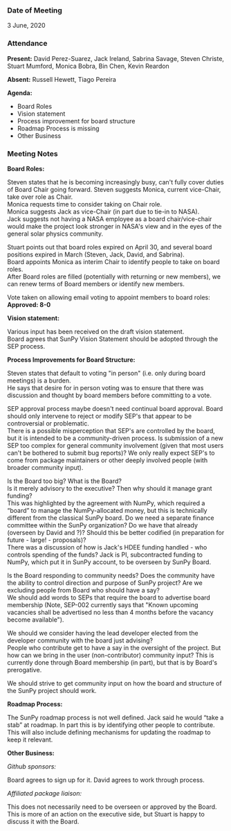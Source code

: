 ### Date of Meeting

3 June, 2020

### Attendance

**Present:** David Perez-Suarez, Jack Ireland, Sabrina Savage, Steven Christe, Stuart Mumford, Monica Bobra, Bin Chen, Kevin Reardon

**Absent:** Russell Hewett, Tiago Pereira

**Agenda:**

* Board Roles
* Vision statement
* Process improvement for board structure
* Roadmap Process is missing
* Other Business

### Meeting Notes

**Board Roles:**

Steven states that he is becoming increasingly busy, can't fully cover duties of Board Chair going forward.
Steven suggests Monica, current vice-Chair, take over role as Chair. <BR>
Monica requests time to consider taking on Chair role.<BR>
Monica suggests Jack as vice-Chair (in part due to tie-in to NASA). <BR>
Jack suggests not having a NASA employee as a board chair/vice-chair would make the project look stronger in NASA's view and in the eyes of the general solar physics community.<BR>

Stuart points out that board roles expired on April 30, and several board positions expired in March (Steven, Jack, David, and Sabrina).<BR>
Board appoints Monica as interim Chair to identify people to take on board roles.<BR>
After Board roles are filled (potentially with returning or new members), we can renew terms of Board members or identify new members.

Vote taken on allowing email voting to appoint members to board roles: **Approved: 8-0**

**Vision statement:**

Various input has been received on the draft vision statement.<BR>
Board agrees that SunPy Vision Statement should be adopted through the SEP process.

**Process Improvements for Board Structure:**

Steven states that default to voting "in person" (i.e. only during board meetings) is a burden.<BR>
He says that desire for in person voting was to ensure that there was discussion and thought by board members before committing to a vote.<BR>

SEP approval process maybe doesn't need continual board approval. Board should only intervene to reject or modify SEP's that appear to be controversial or problematic.<BR>
There is a possible misperception that SEP's are controlled by the board, but it is intended to be a community-driven process. Is submission of a new SEP too complex for general community involvement (given that most users can't be bothered to submit bug reports)? We only really expect SEP's to come from package maintainers or other deeply involved people (with broader community input).

Is the Board too big? What is the Board?<BR>
Is it merely advisory to the executive? Then why should it manage grant funding?<BR>
This was highlighted by the agreement with NumPy, which required a “board” to manage the NumPy-allocated money, but this is technically different from the classical SunPy board. Do we need a separate finance committee within the SunPy organization? Do we have that already (overseen by David and ?)? Should this be better codified (in preparation for future - large! - proposals)? <BR>
There was a discussion of how is Jack's HDEE funding handled - who controls spending of the funds? Jack is PI, subcontracted funding to NumPy, which put it in SunPy account, to be overseen by SunPy Board.

Is the Board responding to community needs? Does the community have the ability to control direction and purpose of SunPy project? Are we excluding people from Board who should have a say?<BR>
We should add words to SEPs that require the board to advertise board membership (Note, SEP-002 currently says that "Known upcoming vacancies shall be advertised no less than 4 months before the vacancy become available").

We should we consider having the lead developer elected from the developer community with the board just advising?<BR>
People who contribute get to have a say in the oversight of the project. But how can we bring in the user (non-contributor) community input? This is currently done through Board membership (in part), but that is by Board's prerogative.

We should strive to get community input on how the board and structure of the SunPy project should work.

**Roadmap Process:**

The SunPy roadmap process is not well defined. Jack said he would “take a stab” at roadmap. In part this is by identifying other people to contribute. This will also include defining mechanisms for updating the roadmap to keep it relevant.

**Other Business:**

*Github sponsors:*

Board agrees to sign up for it. David agrees to work through process.

*Affiliated package liaison:*

This does not necessarily need to be overseen or approved by the Board. This is more of an action on the executive side, but Stuart is happy to discuss it with the Board.

